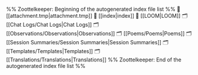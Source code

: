 %% Zoottelkeeper: Beginning of the autogenerated index file list  %%
📄 [[attachment.tmp|attachment.tmp]]
📄 [[index|index]]
📄 [[LOOM|LOOM]]
🗂️ [[Chat Logs/Chat Logs|Chat Logs]]
🗂️ [[Observations/Observations|Observations]]
🗂️ [[Poems/Poems|Poems]]
🗂️ [[Session Summaries/Session Summaries|Session Summaries]]
🗂️ [[Templates/Templates|Templates]]
🗂️ [[Translations/Translations|Translations]]
%% Zoottelkeeper: End of the autogenerated index file list  %%
